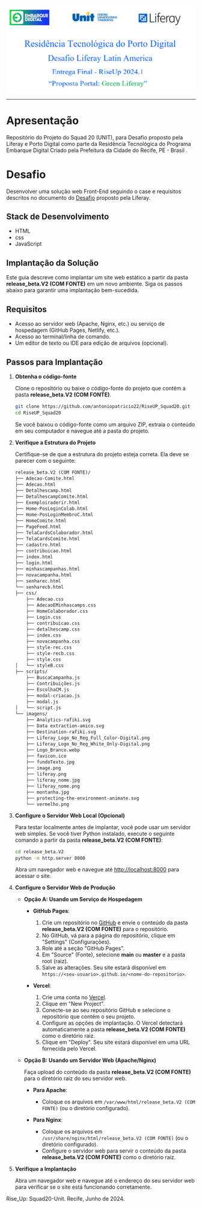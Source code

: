 ![thumbnail](./Entrega_Parcial_Docs/banner-squad20.png)




---
# Apresentação
Repositório do Projeto do Squad 20 (UNIT), para Desafio proposto pela Liferay e Porto Digital como parte da Residência Tecnológica do Programa Embarque Digital Criado pela Prefeitura da Cidade do Recife, PE - Brasil . 

# Desafio

Desenvolver uma solução web Front-End seguindo o case e requisitos descritos no documento do [Desafio](./Entrega_Parcial_Docs/Programa_de_Residencia_Porto_Digital___Squad_Liferay_20_2024.1.pdf) proposto pela Liferay.

## Stack de Desenvolvimento

- HTML
- css
- JavaScript


## Implantação da Solução

Este guia descreve como implantar um site web estático a partir da pasta **release_beta.V2 (COM FONTE)** em um novo ambiente. Siga os passos abaixo para garantir uma implantação bem-sucedida.

## Requisitos

- Acesso ao servidor web (Apache, Nginx, etc.) ou serviço de hospedagem (GitHub Pages, Netlify, etc.).
- Acesso ao terminal/linha de comando.
- Um editor de texto ou IDE para edição de arquivos (opcional).

## Passos para Implantação

1. **Obtenha o código-fonte**

   Clone o repositório ou baixe o código-fonte do projeto que contém a pasta **release_beta.V2 (COM FONTE)**.

   ```bash
   git clone https://github.com/antoniopatricio22/RiseUP_Squad20.git
   cd RiseUP_Squad20
   ```

   Se você baixou o código-fonte como um arquivo ZIP, extraia o conteúdo em seu computador e navegue até a pasta do projeto.

2. **Verifique a Estrutura do Projeto**

   Certifique-se de que a estrutura do projeto esteja correta. Ela deve se parecer com o seguinte:

   ```
   release_beta.V2 (COM FONTE)/
   ├── Adecao-Comite.html
   ├── Adecao.html
   ├── Detalhescamp.html
   ├── DetalhescampComite.html
   ├── Exemploiraderir.html
   ├── Home-PosLoginColab.html
   ├── Home-PosLoginMembroC.html
   ├── HomeComite.html
   ├── PageFeed.html
   ├── TelaCardsColaborador.html
   ├── TelaCardsComite.html
   ├── cadastro.html
   ├── contribuicao.html
   ├── index.html
   ├── login.html
   ├── minhascampanhas.html
   ├── novacampanha.html
   ├── senharec.html
   └── senharecb.html
   ├── css/
       ├── Adecao.css
       ├── AdecaoEMinhascamps.css
       ├── HomeColaborador.css
       ├── Login.css
       ├── contribuicao.css
       ├── detalhescamp.css
       ├── index.css
       ├── novacampanha.css
       ├── style-rec.css
       ├── style-recb.css
       ├── style.css
   │   └── styleB.css
   ├── scripts/
       ├── BuscaCampanha.js
       ├── Contribuições.js
       ├── EscolhaCM.js
       ├── modal-criacao.js
       ├── modal.js
   │   └── script.js
   └── imagens/
       ├── Analytics-rafiki.svg
       ├── Data extraction-amico.svg
       ├── Destination-rafiki.svg
       ├── Liferay_Logo_No_Reg_Full_Color-Digital.png
       ├── Liferay_Logo_No_Reg_White_Only-Digital.png
       ├── Logo_Branco.webp
       ├── favicon.ico
       ├── fundoTexto.jpg
       ├── image.png
       ├── liferay.png
       ├── liferay_nome.jpg
       ├── liferay_nome.png
       ├── montanha.jpg
       ├── protecting-the-environment-animate.svg
       └── vermelho.png

   ```

3. **Configure o Servidor Web Local (Opcional)**

   Para testar localmente antes de implantar, você pode usar um servidor web simples. Se você tiver Python instalado, execute o seguinte comando a partir da pasta **release_beta.V2 (COM FONTE)**:

   ```bash
   cd release_beta.V2
   python -m http.server 8000
   ```

   Abra um navegador web e navegue até [http://localhost:8000](http://localhost:8000) para acessar o site.

4. **Configure o Servidor Web de Produção**

   - **Opção A: Usando um Serviço de Hospedagem**

     - **GitHub Pages**:
       1. Crie um repositório no [GitHub](https://github.com/) e envie o conteúdo da pasta **release_beta.V2 (COM FONTE)** para o repositório.
       2. No GitHub, vá para a página do repositório, clique em "Settings" (Configurações).
       3. Role até a seção "GitHub Pages".
       4. Em "Source" (Fonte), selecione **main** ou **master** e a pasta root (raiz).
       5. Salve as alterações. Seu site estará disponível em `https://<seu-usuario>.github.io/<nome-do-repositorio>`.

     - **Vercel**:
       1. Crie uma conta no [Vercel](https://vercel.com/signup).
       2. Clique em "New Project".
       3. Conecte-se ao seu repositório GitHub e selecione o repositório que contém o seu projeto.
       4. Configure as opções de implantação. O Vercel detectará automaticamente a pasta **release_beta.V2 (COM FONTE)** como o diretório raiz.
       5. Clique em "Deploy". Seu site estará disponível em uma URL fornecida pelo Vercel.

   - **Opção B: Usando um Servidor Web (Apache/Nginx)**

     Faça upload do conteúdo da pasta **release_beta.V2 (COM FONTE)** para o diretório raiz do seu servidor web.

     - **Para Apache**:
       - Coloque os arquivos em `/var/www/html/release_beta.V2 (COM FONTE)` (ou o diretório configurado).

     - **Para Nginx**:
       - Coloque os arquivos em `/usr/share/nginx/html/release_beta.V2 (COM FONTE)` (ou o diretório configurado).
       - Configure o servidor web para servir o conteúdo da pasta **release_beta.V2 (COM FONTE)** como o diretório raiz.

5. **Verifique a Implantação**

   Abra um navegador web e navegue até o endereço do seu servidor web para verificar se o site está funcionando corretamente.

Rise_Up: Squad20-Unit.
Recife, Junho de 2024.
